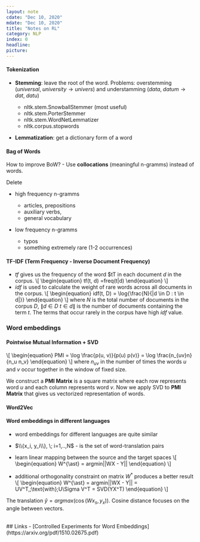 ```yaml
---
layout: note
cdate: "Dec 10, 2020"
mdate: "Dec 10, 2020"
title: "Notes on RL"
category: NLP
index: 0
headline: 
picture: 
---
```


#### Tokenization

- **Stemming**: leave the root of the word.
Problems: overstemming ($universal,\;university \rightarrow univers$) and understamming ($data,\;datum \rightarrow dat,\;datu$)
    - nltk.stem.SnowballStemmer (most useful)
    - nltk.stem.PorterStemmer
    - nltk.stem.WordNetLemmatizer
    - nltk.corpus.stopwords

- **Lemmatization**: get a dictionary form of a word 

#### Bag of Words
How to improve BoW? - Use **collocations** (meaningful n-gramms) instead of words. 

Delete
- high frequency n-gramms
    - articles, prepositions
    - auxiliary verbs, 
    - general vocabulary

- low frequency n-gramms
    - typos
    - something extremely rare (1-2 occurrences)

#### TF-IDF (Term Frequency - Inverse Document Frequency)
- $tf$ gives us the frequency of the word $tT in each document $d$ in the corpus.
\\[
\begin{equation}
tf(t, d) =freq(t|d)
\end{equation}
\\]
- $idf$ is used to calculate the weight of rare words across all documents in the corpus.
\\[
\begin{equation}
idf(t, D) = \log{\frac{N}{\|d \in D \: t \in d\|}}
\end{equation}
\\]
where $N$ is the total number of documents in the corpus $D$, $\|d \in D \: t \in d\|$ is the number
of documents containing the term $t$. The terms that occur rarely in the corpus have high $idf$ value.

### Word embeddings

#### Pointwise Mutual Information + SVD

\\[
\begin{equation}
PMI = \log \frac{p(u, v)}{p(u) p(v)} = \log \frac{n_{uv}n}{n_u n_v}
\end{equation}
\\]
where $n_{uv}$ in the number of times the words $u$ and $v$ occur together in the window of fixed size.

We construct a **PMI Matrix** is a square matrix where each row represents word $u$ and each column represents word $v$.
Now we apply SVD to **PMI Matrix** that gives us vectorized representation of words.

#### Word2Vec


#### Word embeddings in different languages

- word embeddings for different languages are quite similar
- $\\{x_i, y_i\\}, \; i=1,..,N$ - is the set of word-translation pairs
- learn linear mapping between the source and the target spaces
\\[
\begin{equation}
W^{\ast} = argmin||WX - Y||
\end{equation}
\\]

- additional orthogonality constraint on matrix $W^{*}$ produces a better result
\\[
\begin{equation}
W^{\ast} = argmin||WX - Y|| = UV^T,\;\text{with}\;U\Sigma V^T = SVD(YX^T)
\end{equation}
\\]

The translation $\hat{y} = argmax(\cos(Wx_s, y_x))$. Cosine distance focuses on the angle between vectors.

<br>
## Links
- [Controlled Experiments for Word Embeddings](https://arxiv.org/pdf/1510.02675.pdf)
